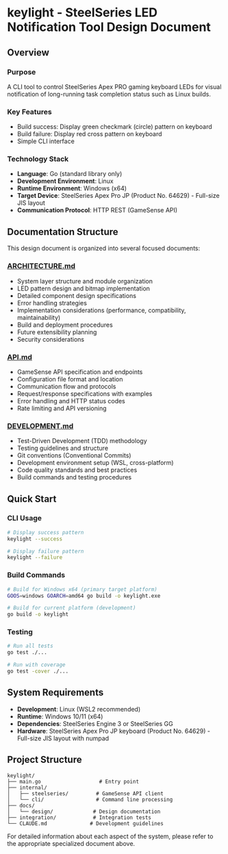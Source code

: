# keylight - SteelSeries LED Notification Tool Design Document

## Overview

### Purpose

A CLI tool to control SteelSeries Apex PRO gaming keyboard LEDs for visual notification of long-running task completion status such as Linux builds.

### Key Features

- Build success: Display green checkmark (circle) pattern on keyboard
- Build failure: Display red cross pattern on keyboard
- Simple CLI interface

### Technology Stack

- **Language**: Go (standard library only)
- **Development Environment**: Linux
- **Runtime Environment**: Windows (x64)
- **Target Device**: SteelSeries Apex Pro JP (Product No. 64629) - Full-size JIS layout
- **Communication Protocol**: HTTP REST (GameSense API)

## Documentation Structure

This design document is organized into several focused documents:

### [ARCHITECTURE.md](./ARCHITECTURE.md)
- System layer structure and module organization
- LED pattern design and bitmap implementation
- Detailed component design specifications
- Error handling strategies
- Implementation considerations (performance, compatibility, maintainability)
- Build and deployment procedures
- Future extensibility planning
- Security considerations

### [API.md](./API.md)
- GameSense API specification and endpoints
- Configuration file format and location
- Communication flow and protocols
- Request/response specifications with examples
- Error handling and HTTP status codes
- Rate limiting and API versioning

### [DEVELOPMENT.md](./DEVELOPMENT.md)
- Test-Driven Development (TDD) methodology
- Testing guidelines and structure
- Git conventions (Conventional Commits)
- Development environment setup (WSL, cross-platform)
- Code quality standards and best practices
- Build commands and testing procedures

## Quick Start

### CLI Usage

```bash
# Display success pattern
keylight --success

# Display failure pattern  
keylight --failure
```

### Build Commands

```bash
# Build for Windows x64 (primary target platform)
GOOS=windows GOARCH=amd64 go build -o keylight.exe

# Build for current platform (development)
go build -o keylight
```

### Testing

```bash
# Run all tests
go test ./...

# Run with coverage
go test -cover ./...
```

## System Requirements

- **Development**: Linux (WSL2 recommended)
- **Runtime**: Windows 10/11 (x64)
- **Dependencies**: SteelSeries Engine 3 or SteelSeries GG
- **Hardware**: SteelSeries Apex Pro JP keyboard (Product No. 64629) - Full-size JIS layout with numpad

## Project Structure

```
keylight/
├── main.go                   # Entry point
├── internal/
│   ├── steelseries/         # GameSense API client
│   └── cli/                 # Command line processing
├── docs/
│   └── design/             # Design documentation
├── integration/            # Integration tests
└── CLAUDE.md              # Development guidelines
```

For detailed information about each aspect of the system, please refer to the appropriate specialized document above.